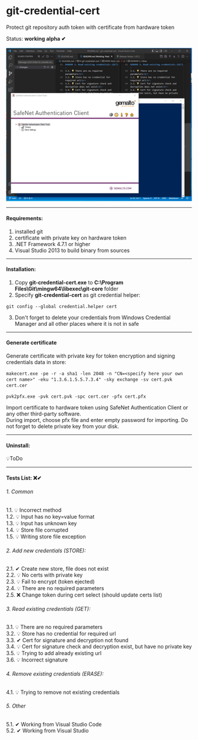 # git-credential-cert
Protect git repository auth token with certificate from hardware token

Status: <b>working alpha ✔</b><br><br>
![](https://github.com/mcfly722/git-credential-cert/blob/main/doc/howTo.gif)

------
#### Requirements:
1. installed git
2. certificate with private key on hardware token
3. .NET Framework 4.7.1 or higher
4. Visual Studio 2013 to build binary from sources
------
#### Installation:
1. Copy <b>git-credential-cert.exe</b> to <b>C:\Program Files\Git\mingw64\libexec\git-core </b> folder<br>
2. Specify <b>git-credential-cert</b> as git credential helper:
```
git config --global credential.helper cert
```
3. Don't forget to delete your credentials from Windows Credential Manager and all other places where it is not in safe<br>
------
#### Generate certificate
Generate certificate with private key for token encryption and signing credentials data in store:
```
makecert.exe -pe -r -a sha1 -len 2048 -n "CN=<specify here your own cert name>" -eku "1.3.6.1.5.5.7.3.4" -sky exchange -sv cert.pvk cert.cer
```
```
pvk2pfx.exe -pvk cert.pvk -spc cert.cer -pfx cert.pfx
```
Import certificate to hardware token using SafeNet Authentication Client or any other third-party software.<br>
During import, choose pfx file and enter empty password for importing. Do not forget to delete private key from your disk.<br>

------
#### Uninstall:

💡ToDo

------
#### Tests List: ❌✔

###### 1. Common
1.1. 💡 Incorrect method<br>
1.2. 💡 Input has no key=value format<br>
1.3. 💡 Input has unknown key<br>
1.4. 💡 Store file corrupted<br>
1.5. 💡 Writing store file exception<br>

###### 2. Add new credentials (STORE):
2.1. ✔ Create new store, file does not exist<br>
2.2. 💡 No certs with private key<br>
2.3. 💡 Fail to encrypt (token ejected)<br>
2.4. 💡 There are no required parameters<br>
2.5. ❌ Change token during cert select (should update certs list)<br>

###### 3. Read existing credentials (GET):
3.1. 💡 There are no required parameters<br>
3.2. 💡 Store has no credential for required url<br>
3.3. ✔ Cert for signature and decryption not found<br>
3.4. 💡 Cert for signature check and decryption exist, but have no private key<br>
3.5. 💡 Trying to add already existing url<br>
3.6. 💡 Incorrect signature<br>

###### 4. Remove existing credentials (ERASE):
4.1. 💡 Trying to remove not existing credentials<br>

###### 5. Other
5.1. ✔ Working from Visual Studio Code<br>
5.2. ✔ Working from Visual Studio

